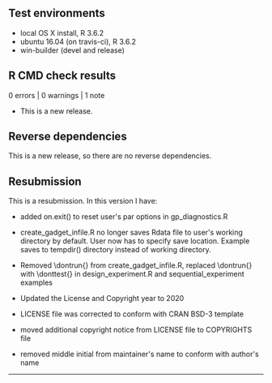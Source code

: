 ## Test environments
* local OS X install, R 3.6.2
* ubuntu 16.04 (on travis-ci), R 3.6.2
* win-builder (devel and release)

## R CMD check results

0 errors | 0 warnings | 1 note

* This is a new release.

## Reverse dependencies

This is a new release, so there are no reverse dependencies.

## Resubmission 

This is a resubmission. In this version I have:

* added on.exit() to reset user's par options in gp_diagnostics.R

* create_gadget_infile.R no longer saves Rdata file to user's working directory by default. User now has to specify save location. Example saves to tempdir() directory instead of working directory.

* Removed \dontrun{} from create_gadget_infile.R, replaced \dontrun{} with \donttest{} in design_experiment.R and sequential_experiment examples

* Updated the License and Copyright year to 2020

* LICENSE file was corrected to conform with CRAN BSD-3 template

* moved additional copyright notice from LICENSE file to COPYRIGHTS file  

* removed middle initial from maintainer's name to conform with author's name

---


